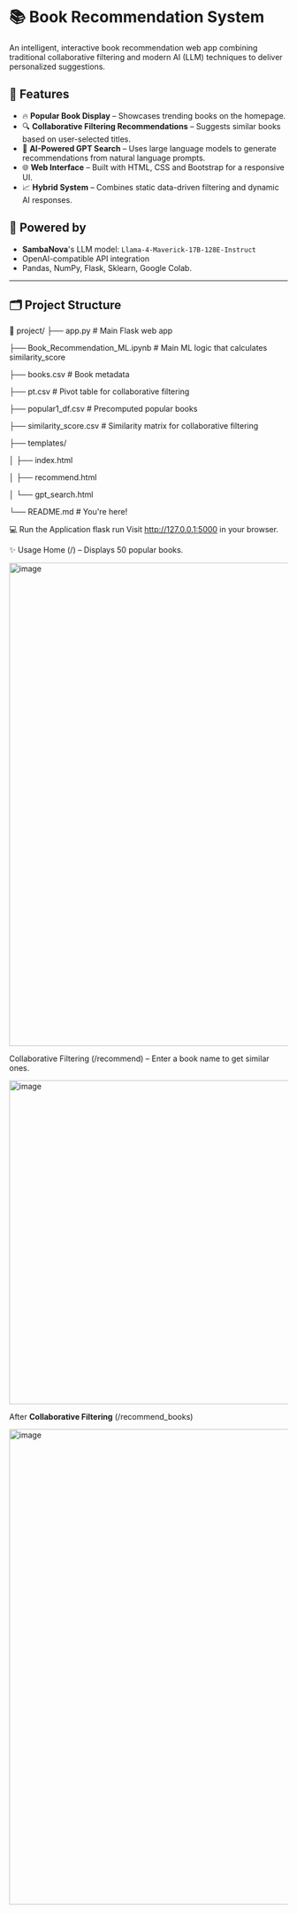 # 📚 Book Recommendation System

An intelligent, interactive book recommendation web app combining traditional collaborative filtering and modern AI (LLM) techniques to deliver personalized suggestions.

## 🚀 Features

- 🔥 **Popular Book Display** – Showcases trending books on the homepage.
- 🔍 **Collaborative Filtering Recommendations** – Suggests similar books based on user-selected titles.
- 🤖 **AI-Powered GPT Search** – Uses large language models to generate recommendations from natural language prompts.
- 🌐 **Web Interface** – Built with HTML, CSS and Bootstrap for a responsive UI.
- 📈 **Hybrid System** – Combines static data-driven filtering and dynamic AI responses.

## 🧠 Powered by
- **SambaNova**'s LLM model: `Llama-4-Maverick-17B-128E-Instruct`
- OpenAI-compatible API integration
- Pandas, NumPy, Flask, Sklearn, Google Colab.

---

## 🗂️ Project Structure
📁 project/
├── app.py # Main Flask web app


├── Book_Recommendation_ML.ipynb # Main ML logic that calculates similarity_score


├── books.csv # Book metadata


├── pt.csv # Pivot table for collaborative filtering


├── popular1_df.csv # Precomputed popular books


├── similarity_score.csv # Similarity matrix for collaborative filtering


├── templates/


│ ├── index.html


│ ├── recommend.html


│ └── gpt_search.html


└── README.md # You're here!



💻 Run the Application
flask run
Visit http://127.0.0.1:5000 in your browser.


✨ Usage
Home (/) – Displays 50 popular books.

<img width="1796" height="873" alt="image" src="https://github.com/user-attachments/assets/c609c715-2286-4ee0-b897-98bd26d04570" />




Collaborative Filtering (/recommend) – Enter a book name to get similar ones.

<img width="1062" height="585" alt="image" src="https://github.com/user-attachments/assets/c84bc161-ff1e-49f4-a7ed-8b03c150672a" />





After **Collaborative Filtering** (/recommend_books) 

<img width="1760" height="859" alt="image" src="https://github.com/user-attachments/assets/cff2278a-dd41-4581-9f6e-faf354d4c202" />











